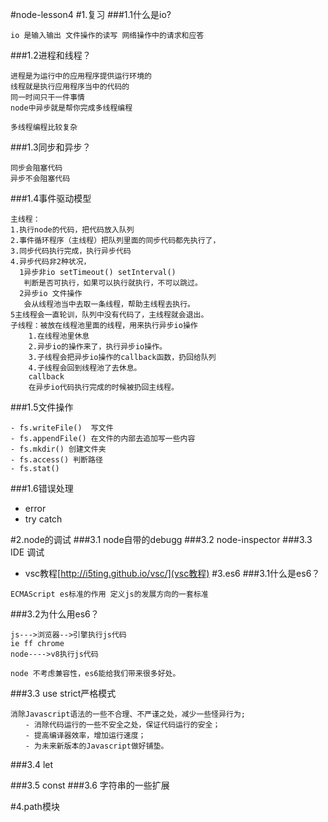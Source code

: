 #node-lesson4
#1.复习
###1.1什么是io?
```
io 是输入输出 文件操作的读写 网络操作中的请求和应答
```
###1.2进程和线程？
```
进程是为运行中的应用程序提供运行环境的
线程就是执行应用程序当中的代码的
同一时间只干一件事情
node中异步就是帮你完成多线程编程

多线程编程比较复杂
```
###1.3同步和异步？
```
同步会阻塞代码
异步不会阻塞代码
```
###1.4事件驱动模型
```
主线程：
1.执行node的代码，把代码放入队列
2.事件循环程序（主线程）把队列里面的同步代码都先执行了，
3.同步代码执行完成，执行异步代码
4.异步代码非2种状况，
  1异步非io setTimeout() setInterval()
   判断是否可执行，如果可以执行就执行，不可以跳过。
  2异步io 文件操作
   会从线程池当中去取一条线程，帮助主线程去执行。
5主线程会一直轮训，队列中没有代码了，主线程就会退出。
子线程：被放在线程池里面的线程，用来执行异步io操作
    1.在线程池里休息
    2.异步io的操作来了，执行异步io操作。
    3.子线程会把异步io操作的callback函数，扔回给队列
    4.子线程会回到线程池了去休息。
    callback
    在异步io代码执行完成的时候被扔回主线程。
```
###1.5文件操作
```
- fs.writeFile()  写文件
- fs.appendFile() 在文件的内部去追加写一些内容
- fs.mkdir() 创建文件夹
- fs.access() 判断路径
- fs.stat()
```
###1.6错误处理
- error
- try catch

#2.node的调试
###3.1 node自带的debugg
###3.2 node-inspector
###3.3 IDE 调试
- vsc教程[http://i5ting.github.io/vsc/](vsc教程)
#3.es6
###3.1什么是es6？
```
ECMAScript es标准的作用 定义js的发展方向的一套标准
```
###3.2为什么用es6？
```
js--->浏览器-->引擎执行js代码
ie ff chrome
node---->v8执行js代码

node 不考虑兼容性，es6能给我们带来很多好处。
```

###3.3 use strict严格模式
```
消除Javascript语法的一些不合理、不严谨之处，减少一些怪异行为;
　　- 消除代码运行的一些不安全之处，保证代码运行的安全；
　　- 提高编译器效率，增加运行速度；
　　- 为未来新版本的Javascript做好铺垫。
```
###3.4 let

###3.5 const
###3.6 字符串的一些扩展



#4.path模块




